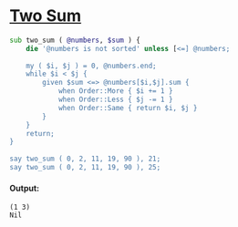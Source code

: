 [1]: https://rosettacode.org/wiki/Two_Sum

# [Two Sum][1]

```raku
sub two_sum ( @numbers, $sum ) {
    die '@numbers is not sorted' unless [<=] @numbers;
 
    my ( $i, $j ) = 0, @numbers.end;
    while $i < $j {
        given $sum <=> @numbers[$i,$j].sum {
            when Order::More { $i += 1 }
            when Order::Less { $j -= 1 }
            when Order::Same { return $i, $j }
        }
    }
    return;
}
 
say two_sum ( 0, 2, 11, 19, 90 ), 21;
say two_sum ( 0, 2, 11, 19, 90 ), 25;
```

#### Output:
```
(1 3)
Nil
```